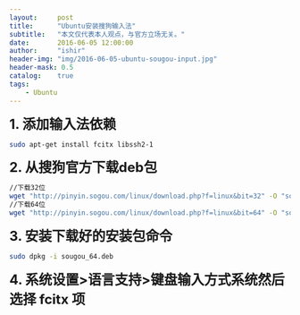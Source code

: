 ```yaml
---
layout:     post
title:      "Ubuntu安装搜狗输入法"
subtitle:   "本文仅代表本人观点，与官方立场无关。"
date:       2016-06-05 12:00:00
author:     "ishir"
header-img: "img/2016-06-05-ubuntu-sougou-input.jpg"
header-mask: 0.5
catalog:    true
tags:
    - Ubuntu
---
```

**<font size="5"></font>** 

**<font size="5">1. 添加输入法依赖</font>**
```bash
sudo apt-get install fcitx libssh2-1
```
**<font size="5">2. 从搜狗官方下载deb包</font>**

```bash
//下载32位
wget "http://pinyin.sogou.com/linux/download.php?f=linux&bit=32" -O "sougou_32.deb"
//下载64位
wget "http://pinyin.sogou.com/linux/download.php?f=linux&bit=64" -O "sougou_64.deb"
```
**<font size="5">3. 安装下载好的安装包命令</font>**

```bash
sudo dpkg -i sougou_64.deb
```

**<font size="5">4. 系统设置>语言支持>键盘输入方式系统然后选择 fcitx 项</font>**




